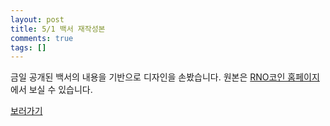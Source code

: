 ```yaml
---
layout: post
title: 5/1 백서 재작성본
comments: true
tags: []
---
```


금일 공개된 백서의 내용을 기반으로 디자인을 손봤습니다. 원본은 [RNO코인 홈페이지](https://rnocoin.com)에서 보실 수 있습니다.

[보러가기](/assets/documents/whitepaper-20190501.pdf)